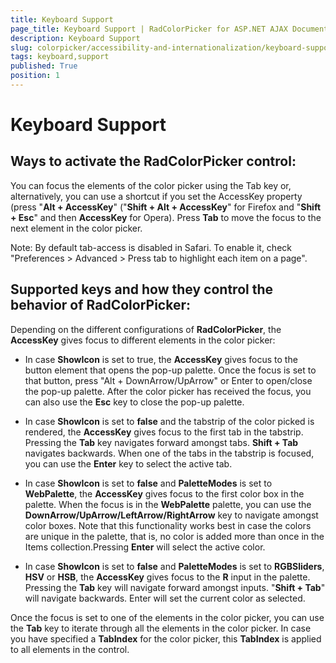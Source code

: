 ```yaml
---
title: Keyboard Support
page_title: Keyboard Support | RadColorPicker for ASP.NET AJAX Documentation
description: Keyboard Support
slug: colorpicker/accessibility-and-internationalization/keyboard-support
tags: keyboard,support
published: True
position: 1
---
```


# Keyboard Support



## Ways to activate the RadColorPicker control:

You can focus the elements of the color picker using the Tab key or, alternatively, you can use a shortcut if you set the AccessKey property (press "**Alt + AccessKey**" ("**Shift + Alt + AccessKey**" for Firefox and "**Shift + Esc**" and then **AccessKey** for Opera). Press **Tab** to move the focus to the next element in the color picker.

Note: By default tab-access is disabled in Safari. To enable it, check "Preferences > Advanced > Press tab to highlight each item on a page".



## Supported keys and how they control the behavior of RadColorPicker:



Depending on the different configurations of **RadColorPicker**, the **AccessKey** gives focus to different elements in the color picker:

* In case **ShowIcon** is set to true, the **AccessKey** gives focus to the button element that opens the pop-up palette. Once the focus is set to that button, press "Alt + DownArrow/UpArrow" or Enter to open/close the pop-up palette. After the color picker has received the focus, you can also use the **Esc** key to close the pop-up palette.

* In case **ShowIcon** is set to **false** and the tabstrip of the color picked is rendered, the **AccessKey** gives focus to the first tab in the tabstrip. Pressing the **Tab** key navigates forward amongst tabs. **Shift + Tab** navigates backwards. When one of the tabs in the tabstrip is focused, you can use the **Enter** key to select the active tab.

* In case **ShowIcon** is set to **false** and **PaletteModes** is set to **WebPalette**, the **AccessKey** gives focus to the first color box in the palette. When the focus is in the **WebPalette** palette, you can use the **DownArrow/UpArrow/LeftArrow/RightArrow** key to navigate amongst color boxes. Note that this functionality works best in case the colors are unique in the palette, that is, no color is added more than once in the Items collection.Pressing **Enter** will select the active color.

* In case **ShowIcon** is set to **false** and **PaletteModes** is set to **RGBSliders**, **HSV** or **HSB**, the **AccessKey** gives focus to the **R** input in the palette. Pressing the **Tab** key will navigate forward amongst inputs. "**Shift + Tab**" will navigate backwards. Enter will set the current color as selected.

Once the focus is set to one of the elements in the color picker, you can use the **Tab** key to iterate through all the elements in the color picker. In case you have specified a **TabIndex** for the color picker, this **TabIndex** is applied to all elements in the control.



